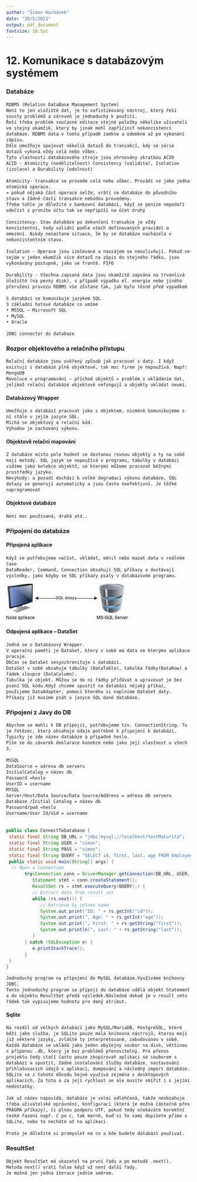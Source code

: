 ```yaml
---
author: "Šimon Kochánek"
date: "28/5/2021"
output: pdf_document
fontsize: 10.5pt
---
```


<style type="text/css">
  body{
    font-size: 10.5pt;
  }
</style>

# 12. Komunikace s databázovým systémem

### Databáze

    RDBMS (Relation DataBase Management System)
    Není to jen uložiště dat, je to sofistikovaný nástroj, který řeší sousty problémů a zároveň je jednoduchý k použití.
    Řeší třeba problém současné editace stejné položky několika uživateli ve stejný okamžik, který by jinak mohl zapříčinit nekonzistenci databáze. RDBMS data v tomto případě zamkne a odemkne až po vykonání zápisu.
    Dále umožňuje spojovat několik dotazů do transakcí, kdy se série dotazů vykoná vždy celá nebo vůbec.
    Tyto vlastnosti databázového stroje jsou shrnovány zkratkou ACID
    ACID - Atomicity (nedělitelnost) Consistency (validita), Isolation (izolace) a Durability (odolnost)

    Atomicity- transakce se provede celá nebo vůbec. Provádí se jako jedna atomická operace. 
    = pokud nějaká část operace selže, vrátí se databáze do původního stavu a žádné části transakce nebudou provedeny.
    Třeba tohle je důležité v bankovní databázi, když se peníze nepodaří odečíst z prvního účtu tak se nepřipíší na účet druhý

    Consistency- Stav databáze po dokončení transakce je vždy konzistentní, tedy validní podle všech definovaných pravidel a omezení. Nikdy nenastane situace, že by se databáze nacházela v nekonzistentním stavu.

    Isolation - Operace jsou izolované a navzájem se neovlivňují. Pokud se sejde v jeden okamžik více dotazů na zápis do stejného řádku, jsou vykonávány postupně, jako ve frontě. FIFO

    Durability - Všechna zapsaná data jsou okamžitě zapsána na trvanlivá úložiště (na pevný disk), v případě výpadku el. energie nebo jiného přerušení provozu RDBMS vše zůstane tak, jak bylo těsně před výpadkem
    
    S databází se komunikuje jazykem SQL
    3 základní hotové databáze co umíme
    • MSSQL – Microsoft SQL
    • MySQL
    • Oracle

    JDBC connector do databaze

### Rozpor objektového a relačního přístupu

    Relační databáze jsou ověřený způsob jak pracovat s daty. I když existují i databáze plně objektové, tak moc firem je nepoužívá. Např: MongoDB
    Revoluce v programování – příchod objektů = problém s ukládáním dat, jelikož relační databáze objektově nefungují a objekty ukládat neumí.

#### Databázový Wrapper

    Umožňuje s databází pracovat jako s objektem, nicméně komunikujeme s ní stále v jejím jazyce SQL. 
    Míchá se objektový a relační kód.
    Výhodou je zachování výkonu.

#### Objektově relační mapování

    Z databáze místo pole hodnot se dostanou rovnou objekty a ty na sobě mají metody. SQL jazyk se nepoužívá v programu, tabulky v databázi vidíme jako kolekce objektů, se kterými můžeme pracovat běžnými prostředky jazyka.
    Nevýhody: a pozadí dochází k velké degradaci výkonu databáze, SQL dotazy se generují automaticky a jsou často neefektivní. Je těžké naprogramovat

#### Objektové databáze

    Není moc používaná, drahá atd..

### Připojení do databáze

#### Připojená aplikace

    Když se potřebujeme načíst, vkládat, měnit nebo mazat data v reálném čase
    DataReader, Command, Connection obsahují SQL příkazy a dostávají výsledky, jako kdyby se SQL příkazy psaly v databázovém programu.

![](images/connectDB.png)

#### Odpojená aplikace – DataSet

    Jedná se o Databázový Wrapper.
    V operační paměti je DataSet, který v sobě má data se kterýma aplikace pracuje.
    Občas se DataSet sesynchronituje s databází.
    DataSet v sobě obsahuje tabulky (DataTable), tabulka řádky(DataRow) a řádek sloupce (DataColumn).
    Tabulka je objekt. Můžou se do ní řádky přidávat a upravovat je bez psaní SQL kódu.Když chceme spustit na databázi nějaký příkaz, použijeme DataAdapter, pomocí kterého si naplníme DataSet daty. Příkazy již musíme psát v jazyce SQL dané databáze.

### Připojení z Javy do DB

    Abychom se mohli k DB připojit, potřebujeme tzv. ConnectionString. To je řetězec, který obsahuje údaje potřebné k připojení k databázi. Typicky je zde název databáze a případně heslo.
    Píše se do závorek deklarace konekce nebo jako její vlastnost u všech 3.

    MSSQL
    DataSource = adresa db serveru
    InitialCatalog = název db
    Password =heslo
    UserID = username
    MYSQL
    Server/Host/Data Source/Data Source/Address = adresa db serveru
    Database /Initial Catalog = název db
    Password/pwd =heslo
    Username/User Id/Uid = username

```java

public class ConnectToDatabase {
 static final String DB_URL = "jdbc:mysql://localhost/testMaturita";
 static final String USER = "simon";
 static final String PASS = "simon";
 static final String QUERY = "SELECT id, first, last, age FROM Employees";
 public static void main(String[] args) {
  // Open a connection
       try(Connection conn = DriverManager.getConnection(DB_URL, USER, PASS);
          Statement stmt = conn.createStatement();
          ResultSet rs = stmt.executeQuery(QUERY);) {
          // Extract data from result set
          while (rs.next()) {
             // Retrieve by column name
             System.out.print("ID: " + rs.getInt("id"));
             System.out.print(", Age: " + rs.getInt("age"));
             System.out.print(", First: " + rs.getString("first"));
             System.out.println(", Last: " + rs.getString("last"));
          }
       } catch (SQLException e) {
          e.printStackTrace();
       } 
 }
}
```

    Jednoduchý program na přípojení do MySQL databáze.Využíváme knihovny JDBC.
    Tento jednoduchý program se připojí do databáze udělá objekt Statement a do objektu ResultSet předá výsledek.Následně dokud je v result setu řádek tak vypisujeme hodnotu pro daný atribut.

#### Sqlite

    Na rozdíl od velkých databází jako MySQL/MariaDB, PostgreSQL, které běží jako služba, je SQLite pouze malá knihovna nástrojů, kterou mají již některé jazyky, zvláště ty interpretované, zabudovanou v sobě. Každá databáze se ukládá jako jeden obyčejný soubor na disk, většinou s příponou .db, který je bez problémů přenositelný. Pro přenos projektu tedy stačí často pouze zkopírovat aplikaci se souborem s databází a spustit, žádné instalování služby databáze, nastavování přihlašovacích údajů v aplikaci, dumpování a následný import databáze. SQLite se z tohoto důvodu hojně využívá zejména v desktopových aplikacích. Za toto a za její rychlost se ale musíte smířit i s jejími nedostatky.

    Jak už název napovídá, databáze je velmi odlehčená, takže neobsahuje třeba uživatelské oprávnění, konfiguraci (která je možná částečně přes PRAGMA příkazy), či plnou podporu UTF, pokud tedy očekáváte korektní české řazení např. č po c, tak marně, buď si to sami dopíšete přímo v SQLite, nebo to necháte až na aplikaci.

    Proto je důležité si promyslet na co a kde budete databázi používat.

### ResultSet

    Objekt ResultSet má ukazatel na první řadu a po metodě .next().
    Metoda next() vrátí false když už není další řady.
    Je možná jen jedna iterace jedním směrem.
     



